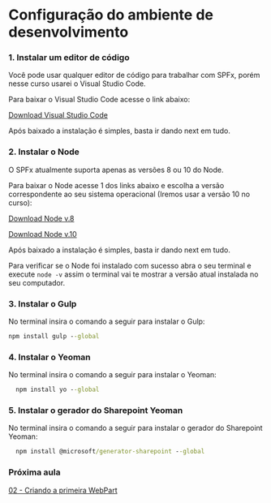 # Configuração do ambiente de desenvolvimento

### 1. Instalar um editor de código 

Você pode usar  qualquer editor de código para trabalhar com SPFx, porém nesse curso usarei o Visual Studio Code.

Para baixar o Visual Studio Code acesse o link abaixo:

[Download Visual Studio Code](https://code.visualstudio.com/)

Após baixado a instalação é simples, basta ir dando next em tudo.

### 2. Instalar o Node

O SPFx atualmente suporta apenas as versões 8 ou 10 do Node.

Para baixar o Node acesse 1 dos links abaixo e escolha a versão correspondente ao seu sistema operacional (Iremos usar a versão 10 no curso):

[Download Node v.8](https://nodejs.org/dist/latest-v8.x/)

[Download Node v.10](https://nodejs.org/dist/latest-v10.x/)

Após baixado a instalação é simples, basta ir dando next em tudo.

Para verificar se o Node foi instalado com sucesso abra o seu terminal e execute `node -v` assim o terminal vai te mostrar a versão atual instalada no seu computador.

### 3. Instalar o Gulp

No terminal insira o comando a seguir para instalar o Gulp:
```cmd
npm install gulp --global
```

### 4. Instalar o Yeoman

No terminal insira o comando a seguir para instalar o Yeoman:

```cmd
  npm install yo --global
```
### 5. Instalar o gerador do Sharepoint Yeoman

No terminal insira o comando a seguir para instalar o gerador do Sharepoint Yeoman:
```cmd
  npm install @microsoft/generator-sharepoint --global
```

### Próxima aula
[02 - Criando a primeira WebPart](https://github.com/rogeriomattos/curso-sharepoint-framework/tree/master/02%20-%20Criando%20a%20primeira%20WebPart)
